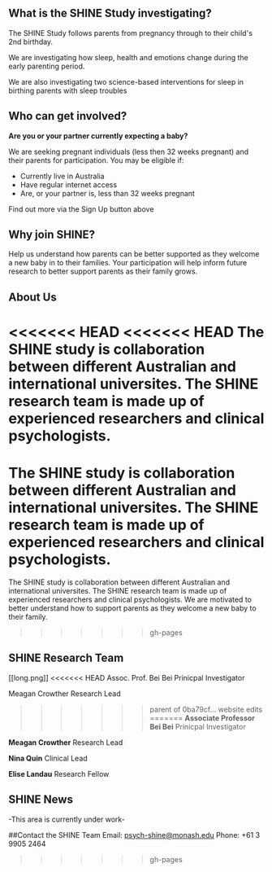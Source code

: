 
## What is the SHINE Study investigating?
The SHINE Study follows parents from pregnancy through to their child's 2nd birthday. 

We are investigating how sleep, health and emotions change during the early parenting period. 

We are also investigating two science-based interventions for sleep in birthing parents with sleep troubles

## Who can get involved?
**Are you or your partner currently expecting a baby?**

We are seeking pregnant individuals (less then 32 weeks pregnant) and their parents for participation. You may be eligible if:
* Currently live in Australia
* Have regular internet access
* Are, or your partner is, less than 32 weeks pregnant

Find out more via the Sign Up button above

## Why join SHINE?
Help us understand how parents can be better supported as they welcome a new baby in to their families. Your participation will help inform future research to better support parents as their family grows.

## About Us

<<<<<<< HEAD
<<<<<<< HEAD
The SHINE study is collaboration between different Australian and international universites. The SHINE research team is made up of experienced researchers and clinical psychologists. 
=======
The SHINE study is collaboration between different Australian and international universites. The SHINE research team is made up of experienced researchers and clinical psychologists. 
=======
The SHINE study is collaboration between different Australian and international universites. 
The SHINE research team is made up of experienced researchers and clinical psychologists. We are motivated to better understand how to support parents as they welcome a new baby to their family.
>>>>>>> gh-pages

## SHINE Research Team

[[long.png]]
<<<<<<< HEAD
Assoc. Prof. Bei Bei
Prinicpal Investigator

Meagan Crowther
Research Lead

>>>>>>> parent of 0ba79cf... website edits
=======
**Associate Professor Bei Bei**
Prinicpal Investigator

**Meagan Crowther**
Research Lead

**Nina Quin**
Clinical Lead

**Elise Landau**
Research Fellow

## SHINE News

-This area is currently under work-

##Contact the SHINE Team
Email: psych-shine@monash.edu
Phone: +61 3 9905 2464


>>>>>>> gh-pages
